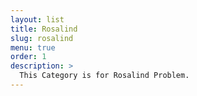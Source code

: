 ```yaml
---
layout: list
title: Rosalind
slug: rosalind
menu: true
order: 1
description: >
  This Category is for Rosalind Problem.
---
```

